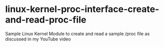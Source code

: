 # linux-kernel-proc-interface-create-and-read-proc-file
Sample Linux Kernel Module to create and read a sample /proc file as discussed in my YouTube video
